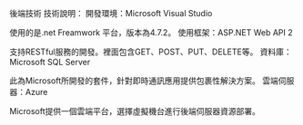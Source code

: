 後端技術
技術說明：
開發環境：Microsoft Visual Studio

使用的是.net Freamwork 平台，版本為4.7.2。
使用框架：ASP.NET Web API 2

支持RESTful服務的開發。裡面包含GET、POST、PUT、DELETE等。
資料庫：Microsoft SQL Server

此為Microsoft所開發的套件，針對即時通訊應用提供包裹性解決方案。
雲端伺服器：Azure

Microsoft提供一個雲端平台，選擇虛擬機台進行後端伺服器資源部署。
